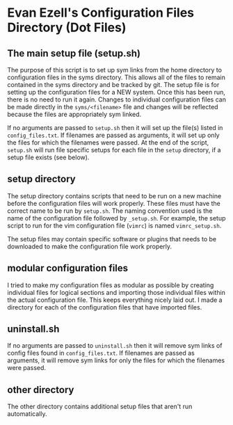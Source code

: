 # Evan Ezell's Configuration Files Directory (Dot Files)

## The main setup file (setup.sh)
The purpose of this script is to set up sym links from the home directory to
configuration files in the syms directory. This allows all of the files to
remain contained in the syms directory and be tracked by git. The setup file is
for setting up the configuration files for a NEW system. Once this has been
run, there is no need to run it again. Changes to individual configuration
files can be made directly in the `syms/<filename>` file and changes will be
reflected because the files are appropriately sym linked.

If no arguments are passed to `setup.sh` then it will set up the file(s) listed
in `config_files.txt`. If filenames are passed as arguments, it will set up
only the files for which the filenames were passed. At the end of the script,
`setup.sh` will run file specific setups for each file in the `setup`
directory, if a setup file exists (see below).

## setup directory
The setup directory contains scripts that need to be run on a new machine
before the configuration files will work properly. These files must have the
correct name to be run by `setup.sh`. The naming convention used is the name of
the configuration file followed by `_setup.sh`. For example, the setup script
to run for the vim configuration file (`vimrc`) is named `vimrc_setup.sh`.

The setup files may contain specific software or plugins that needs to be
downloaded to make the configuration file work properly.

## modular configuration files
I tried to make my configuration files as modular as possible by creating
individual files for logical sections and importing those individual files
within the actual configuration file. This keeps everything nicely laid out. I
made a directory for each of the configuration files that have imported files.

## uninstall.sh
If no arguments are passed to `uninstall.sh` then it will remove sym links of
config files found in `config_files.txt`. If filenames are passed as arguments,
it will remove sym links for only the files for which the filenames were
passed. 

## other directory
The other directory contains additional setup files that aren't run
automatically.
